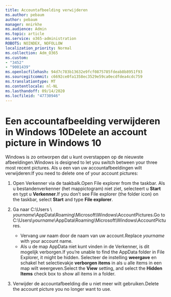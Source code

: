 ```yaml
---
title: Accountafbeelding verwijderen
ms.author: pebaum
author: pebaum
manager: mnirkhe
ms.audience: Admin
ms.topic: article
ms.service: o365-administration
ROBOTS: NOINDEX, NOFOLLOW
localization_priority: Normal
ms.collection: Adm_O365
ms.custom:
- "3452"
- "9001439"
ms.openlocfilehash: 94d7c783b13632e9fcf0875785fdeab8b8951f93
ms.sourcegitcommit: c6692ce0fa1358ec3529e59ca0ecdfdea4cdc759
ms.translationtype: MT
ms.contentlocale: nl-NL
ms.lasthandoff: 09/14/2020
ms.locfileid: "47730946"
---
```

# <a name="delete-an-account-picture-in-windows-10"></a><span data-ttu-id="1159f-102">Een accountafbeelding verwijderen in Windows 10</span><span class="sxs-lookup"><span data-stu-id="1159f-102">Delete an account picture in Windows 10</span></span>

<span data-ttu-id="1159f-103">Windows is zo ontworpen dat u kunt overstappen op de nieuwste afbeeldingen.</span><span class="sxs-lookup"><span data-stu-id="1159f-103">Windows is designed to let you switch between your three most recent pictures.</span></span> <span data-ttu-id="1159f-104">Als u een van uw accountafbeeldingen wilt verwijderen:</span><span class="sxs-lookup"><span data-stu-id="1159f-104">If you need to delete one of your account pictures:</span></span>

1. <span data-ttu-id="1159f-105">Open Verkenner via de taakbalk.</span><span class="sxs-lookup"><span data-stu-id="1159f-105">Open File explorer from the taskbar.</span></span> <span data-ttu-id="1159f-106">Als u bestandenverkenner (het mappictogram) niet ziet, selecteert u **Start** en typt u **Verkenner**.</span><span class="sxs-lookup"><span data-stu-id="1159f-106">If you don’t see File explorer (the folder icon) on the taskbar, select **Start** and type **File explorer**.</span></span>

2. <span data-ttu-id="1159f-107">Ga naar C:\Users \\ *yourname*\AppData\Roaming\Microsoft\Windows\AccountPictures.</span><span class="sxs-lookup"><span data-stu-id="1159f-107">Go to C:\Users\\*yourname*\AppData\Roaming\Microsoft\Windows\AccountPictures.</span></span> 
    - <span data-ttu-id="1159f-108">Vervang *uw* naam door de naam van uw account.</span><span class="sxs-lookup"><span data-stu-id="1159f-108">Replace *yourname* with your account name.</span></span>
    - <span data-ttu-id="1159f-109">Als u de map AppData niet kunt vinden in de Verkenner, is dit mogelijk verborgen.</span><span class="sxs-lookup"><span data-stu-id="1159f-109">If you’re unable to find the AppData folder in File Explorer, it might be hidden.</span></span> <span data-ttu-id="1159f-110">Selecteer de instelling **weergave** en schakel het selectievakje **verborgen items** in als u alle items in een map wilt weergeven.</span><span class="sxs-lookup"><span data-stu-id="1159f-110">Select the **View** setting, and select the **Hidden Items** check box to show all items in a folder.</span></span>

3. <span data-ttu-id="1159f-111">Verwijder de accountafbeelding die u niet meer wilt gebruiken.</span><span class="sxs-lookup"><span data-stu-id="1159f-111">Delete the account picture you no longer want to use.</span></span>
 
 